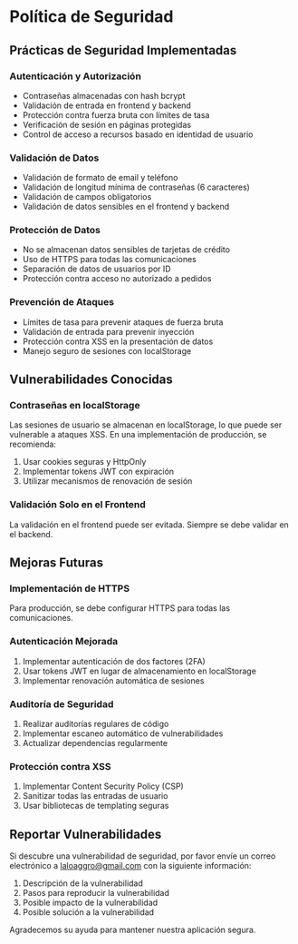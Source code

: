 # Política de Seguridad

## Prácticas de Seguridad Implementadas

### Autenticación y Autorización
- Contraseñas almacenadas con hash bcrypt
- Validación de entrada en frontend y backend
- Protección contra fuerza bruta con límites de tasa
- Verificación de sesión en páginas protegidas
- Control de acceso a recursos basado en identidad de usuario

### Validación de Datos
- Validación de formato de email y teléfono
- Validación de longitud mínima de contraseñas (6 caracteres)
- Validación de campos obligatorios
- Validación de datos sensibles en el frontend y backend

### Protección de Datos
- No se almacenan datos sensibles de tarjetas de crédito
- Uso de HTTPS para todas las comunicaciones
- Separación de datos de usuarios por ID
- Protección contra acceso no autorizado a pedidos

### Prevención de Ataques
- Límites de tasa para prevenir ataques de fuerza bruta
- Validación de entrada para prevenir inyección
- Protección contra XSS en la presentación de datos
- Manejo seguro de sesiones con localStorage

## Vulnerabilidades Conocidas

### Contraseñas en localStorage
Las sesiones de usuario se almacenan en localStorage, lo que puede ser vulnerable a ataques XSS. En una implementación de producción, se recomienda:

1. Usar cookies seguras y HttpOnly
2. Implementar tokens JWT con expiración
3. Utilizar mecanismos de renovación de sesión

### Validación Solo en el Frontend
La validación en el frontend puede ser evitada. Siempre se debe validar en el backend.

## Mejoras Futuras

### Implementación de HTTPS
Para producción, se debe configurar HTTPS para todas las comunicaciones.

### Autenticación Mejorada
1. Implementar autenticación de dos factores (2FA)
2. Usar tokens JWT en lugar de almacenamiento en localStorage
3. Implementar renovación automática de sesiones

### Auditoría de Seguridad
1. Realizar auditorías regulares de código
2. Implementar escaneo automático de vulnerabilidades
3. Actualizar dependencias regularmente

### Protección contra XSS
1. Implementar Content Security Policy (CSP)
2. Sanitizar todas las entradas de usuario
3. Usar bibliotecas de templating seguras

## Reportar Vulnerabilidades

Si descubre una vulnerabilidad de seguridad, por favor envíe un correo electrónico a laloaggro@gmail.com con la siguiente información:

1. Descripción de la vulnerabilidad
2. Pasos para reproducir la vulnerabilidad
3. Posible impacto de la vulnerabilidad
4. Posible solución a la vulnerabilidad

Agradecemos su ayuda para mantener nuestra aplicación segura.
